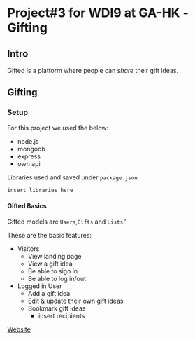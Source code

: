 # Project#3 for WDI9 at GA-HK -Gifting

## Intro
Gifted is a platform where people can *share* their gift ideas.

## Gifting

### Setup
For this project we used the below:
  - node.js
  - mongodb
  - express
  - own api

Libraries used and saved under `package.json`

```bash
insert libraries here
```

#### Gifted Basics
Gifted models are `Users`,`Gifts` and `Lists`.'

These are the basic features:

- Visitors
  - View landing page
  - View a gift idea
  - Be able to sign in
  - Be able to log in/out
- Logged in User
  - Add a gift idea
  - Edit & update their own gift ideas
  - Bookmark gift ideas
    - insert recipients

[Website](https://gifting-wdi9.herokuapp.com/)